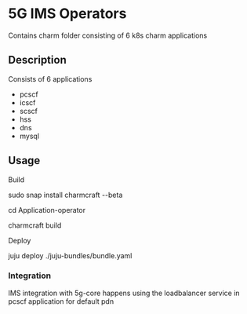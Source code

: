<!-- Copyright 2020 Tata Elxsi

 Licensed under the Apache License, Version 2.0 (the "License"); you may
 not use this file except in compliance with the License. You may obtain
 a copy of the License at

         http://www.apache.org/licenses/LICENSE-2.0

 Unless required by applicable law or agreed to in writing, software
 distributed under the License is distributed on an "AS IS" BASIS, WITHOUT
 WARRANTIES OR CONDITIONS OF ANY KIND, either express or implied. See the
 License for the specific language governing permissions and limitations
 under the License.

 For those usages not covered by the Apache License, Version 2.0 please
 contact: canonical@tataelxsi.onmicrosoft.com

 To get in touch with the maintainers, please contact:
 canonical@tataelxsi.onmicrosoft.com
-->
# 5G IMS Operators

Contains charm folder consisting of 6 k8s charm applications


## Description

Consists of 6 applications
* pcscf
* icscf
* scscf
* hss
* dns
* mysql

## Usage
Build

sudo snap install charmcraft --beta

cd Application-operator

charmcraft build

Deploy

juju deploy ./juju-bundles/bundle.yaml

### Integration

IMS integration with 5g-core happens using the loadbalancer service in pcscf application for default pdn

